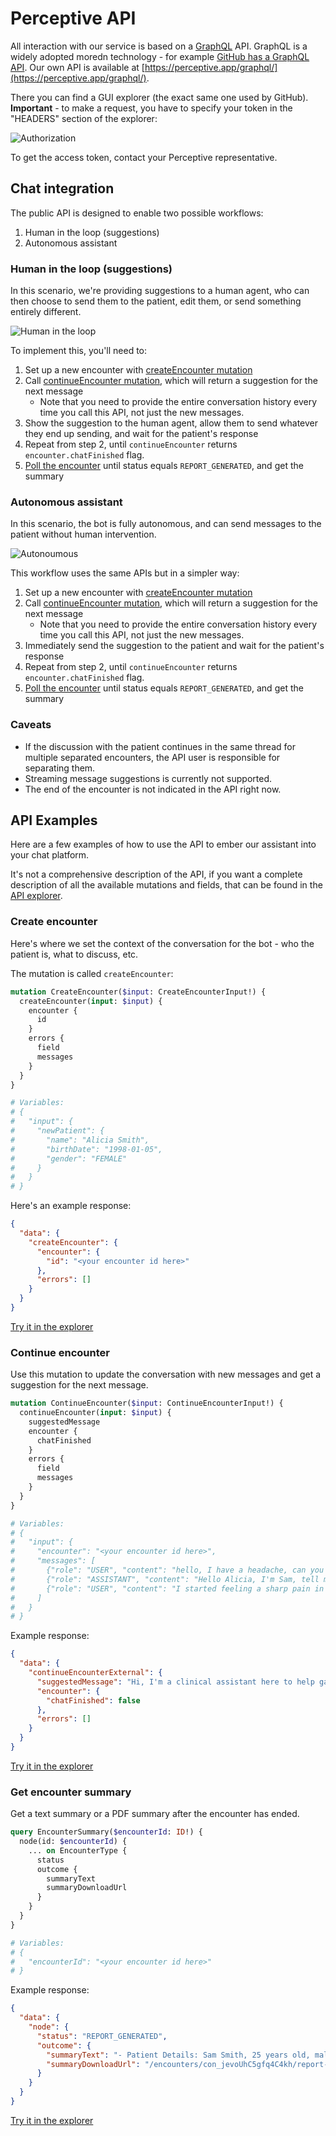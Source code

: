 # Perceptive API

All interaction with our service is based on a [GraphQL](https://graphql.org/) API. GraphQL is a widely adopted moredn technology - for example [GitHub has a GraphQL API](https://docs.github.com/en/graphql/overview/explorer). Our own API is available at [https://perceptive.app/graphql/](https://perceptive.app/graphql/).

There you can find a GUI explorer (the exact same one used by GitHub). **Important** - to make a request, you have to specify your token in the "HEADERS" section of the explorer:

![Authorization](resources/authorization.png)

To get the access token, contact your Perceptive representative.


## Chat integration

The public API is designed to enable two possible workflows:
1. Human in the loop (suggestions)
2. Autonomous assistant


### Human in the loop (suggestions)

In this scenario, we're providing suggestions to a human agent, who can then choose to send them to the patient, edit them, or send something entirely different.

![Human in the loop](resources/human-in-the-loop.png)

To implement this, you'll need to:
1. Set up a new encounter with [createEncounter mutation](#create-encounter)
2. Call [continueEncounter mutation](#continue-encounter), which will return a suggestion for the next message
   * Note that you need to provide the entire conversation history every time you call this API, not just the new messages.
3. Show the suggestion to the human agent, allow them to send whatever they end up sending, and wait for the patient's response
4. Repeat from step 2, until `continueEncounter` returns `encounter.chatFinished` flag.
5. [Poll the encounter](#get-encounter-summary) until status equals `REPORT_GENERATED`, and get the summary


### Autonomous assistant

In this scenario, the bot is fully autonomous, and can send messages to the patient without human intervention.

![Autonoumous](resources/autonomous.png)

This workflow uses the same APIs but in a simpler way:
1. Set up a new encounter with [createEncounter mutation](#create-encounter)
2. Call [continueEncounter mutation](#continue-encounter), which will return a suggestion for the next message
   * Note that you need to provide the entire conversation history every time you call this API, not just the new messages.
3. Immediately send the suggestion to the patient and wait for the patient's response
4. Repeat from step 2, until `continueEncounter` returns `encounter.chatFinished` flag.
5. [Poll the encounter](#get-encounter-summary) until status equals `REPORT_GENERATED`, and get the summary

### Caveats

* If the discussion with the patient continues in the same thread for multiple separated encounters, the API user is responsible for separating them.
* Streaming message suggestions is currently not supported.
* The end of the encounter is not indicated in the API right now.


## API Examples

Here are a few examples of how to use the API to ember our assistant into your chat platform.

It's not a comprehensive description of the API, if you want a complete description of all the available mutations and fields, that can be found in the [API explorer](https://perceptive.care/graphql/).

### Create encounter

Here's where we set the context of the conversation for the bot - who the patient is, what to discuss, etc.

The mutation is called `createEncounter`:
```graphql
mutation CreateEncounter($input: CreateEncounterInput!) {
  createEncounter(input: $input) {
    encounter {
      id
    }
    errors {
      field
      messages
    }
  }
}

# Variables:
# {
#   "input": {
#     "newPatient": {
#       "name": "Alicia Smith",
#       "birthDate": "1998-01-05",
#       "gender": "FEMALE"
#     }
#   }
# }
```

Here's an example response:
```json
{
  "data": {
    "createEncounter": {
      "encounter": {
        "id": "<your encounter id here>"
      },
      "errors": []
    }
  }
}
```

[Try it in the explorer](https://perceptive.care/graphql/#query=%23%20Don't%20forget%20the%20Authorization%20header%0A%0Amutation%20CreateEncounter(%24input%3A%20CreateEncounterInput!)%20%7B%0A%20%20createEncounter(input%3A%20%24input)%20%7B%0A%20%20%20%20encounter%20%7B%0A%20%20%20%20%20%20id%0A%20%20%20%20%7D%0A%20%20%20%20errors%20%7B%0A%20%20%20%20%20%20field%0A%20%20%20%20%20%20messages%0A%20%20%20%20%7D%0A%20%20%7D%0A%7D%0A&operationName=CreateEncounter&variables=%7B%0A%20%20%22input%22%3A%20%7B%0A%20%20%20%20%22newPatient%22%3A%20%7B%0A%20%20%20%20%20%20%22name%22%3A%20%22Alicia%20Smith%22%2C%0A%20%20%20%20%20%20%22birthDate%22%3A%20%221998-01-05%22%2C%0A%20%20%20%20%20%20%22gender%22%3A%20%22FEMALE%22%0A%20%20%20%20%7D%0A%20%20%7D%0A%7D)


### Continue encounter

Use this mutation to update the conversation with new messages and get a suggestion for the next message.

```graphql
mutation ContinueEncounter($input: ContinueEncounterInput!) {
  continueEncounter(input: $input) {
    suggestedMessage
    encounter {
      chatFinished
    }
    errors {
      field
      messages
    }
  }
}

# Variables:
# {
#   "input": {
#     "encounter": "<your encounter id here>",
#     "messages": [
#       {"role": "USER", "content": "hello, I have a headache, can you help?"},
#       {"role": "ASSISTANT", "content": "Hello Alicia, I'm Sam, tell me about your headache please."},
#       {"role": "USER", "content": "I started feeling a sharp pain in my head a few days ago"}
#     ]
#   }
# }
```

Example response:
```json
{
  "data": {
    "continueEncounterExternal": {
      "suggestedMessage": "Hi, I'm a clinical assistant here to help gather information for Dr. Johnson. Could you tell me in your own words what's been going on with your headaches?",
      "encounter": {
        "chatFinished": false
      },
      "errors": []
    }
  }
}
```

[Try it in the explorer](https://perceptive.care/graphql/#query=%23%20Don't%20forget%20the%20Authorization%20header%0A%0Amutation%20ContinueEncounter(%24input%3A%20ContinueEncounterInput!)%20%7B%0A%20%20continueEncounter(input%3A%20%24input)%20%7B%0A%20%20%20%20suggestedMessage%0A%20%20%20%20encounter%20%7B%0A%20%20%20%20%20%20chatFinished%0A%20%20%20%20%7D%0A%20%20%20%20errors%20%7B%0A%20%20%20%20%20%20field%0A%20%20%20%20%20%20messages%0A%20%20%20%20%7D%0A%20%20%7D%0A%7D%0A%0A&operationName=ContinueEncounter&variables=%7B%0A%20%20%22input%22%3A%20%7B%0A%20%20%20%20%22encounter%22%3A%20%22%3Cyour%20encounter%20id%20here%3E%22%2C%0A%20%20%20%20%22messages%22%3A%20%5B%0A%20%20%20%20%20%20%7B%22role%22%3A%20%22USER%22%2C%20%22content%22%3A%20%22hello%2C%20I%20have%20a%20headache%2C%20can%20you%20help%3F%22%7D%0A%20%20%20%20%5D%0A%20%20%7D%0A%7D)


### Get encounter summary

Get a text summary or a PDF summary after the encounter has ended.

```graphql
query EncounterSummary($encounterId: ID!) {
  node(id: $encounterId) {
    ... on EncounterType {
      status
      outcome {
        summaryText
        summaryDownloadUrl
      }
    }
  }
}

# Variables:
# {
#   "encounterId": "<your encounter id here>"
# }
```

Example response:
```json
{
  "data": {
    "node": {
      "status": "REPORT_GENERATED",
      "outcome": {
        "summaryText": "- Patient Details: Sam Smith, 25 years old, male\n- The patient is currently not taking any medications or supplements.\n- The patient has a known allergy to fish, resulting in hives and difficulty breathing upon exposure. He reports no other known allergies, including to latex.\n- The patient presents with a headache, described as sharp, over the last 2-3 days. The pain intensity is rated as 7 on a scale of 1 to 10 and is primarily localized at the back of his head.\n- The patient has taken aspirin for the headache without relief. No concurrent symptoms such as nausea, vomiting, dizziness, vertigo, light or sound sensitivity, or blurry vision have been reported.\n- The patient does not experience auras or prodrome symptoms associated with the headache.\n- There is a documented family history of migraines, with the patient's mother being a known migraine sufferer.",
        "summaryDownloadUrl": "/encounters/con_jevoUhC5gfq4C4kh/report-pdf/"
      }
    }
  }
}
```

[Try it in the explorer](https://perceptive.care/graphql/#query=%23%20Don't%20forget%20the%20Authorization%20header%0A%0Amutation%20ContinueEncounter(%24input%3A%20ContinueEncounterInput!)%20%7B%0A%20%20continueEncounter(input%3A%20%24input)%20%7B%0A%20%20%20%20suggestedMessage%0A%20%20%20%20encounter%20%7B%0A%20%20%20%20%20%20chatFinished%0A%20%20%20%20%7D%0A%20%20%20%20errors%20%7B%0A%20%20%20%20%20%20field%0A%20%20%20%20%20%20messages%0A%20%20%20%20%7D%0A%20%20%7D%0A%7D%0A%0A&operationName=ContinueEncounter&variables=%7B%0A%20%20%22input%22%3A%20%7B%0A%20%20%20%20%22encounter%22%3A%20%22%3Cyour%20encounter%20id%20here%3E%22%2C%0A%20%20%20%20%22messages%22%3A%20%5B%0A%20%20%20%20%20%20%7B%22role%22%3A%20%22USER%22%2C%20%22content%22%3A%20%22hello%2C%20I%20have%20a%20headache%2C%20can%20you%20help%3F%22%7D%0A%20%20%20%20%5D%0A%20%20%7D%0A%7D)



